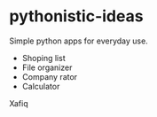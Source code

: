 # pythonistic-ideas
Simple python apps for everyday use. 

- Shoping list
- File organizer
- Company rator
- Calculator

Xafiq